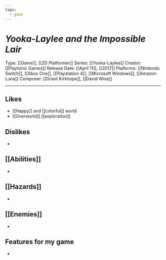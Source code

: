 ```yaml
---
tags:
  - game
---
```

# _Yooka-Laylee and the Impossible Lair_

Type: [[Game]], [[2D Platformer]]
Series: [[Yooka-Laylee]]
Creator: [[Playtonic Games]]
Release Date: [[April 11]], [[2017]]
Platforms: [[Nintendo Switch]], [[Xbox One]], [[Playstation 4]], [[Microsoft Windows]], [[Amazon Luna]]
Composer:  [[Grant Kirkhope]], [[David Wise]]

----





## Likes
* [[Happy]] and [[colorful]] world
* [[Overworld]] [[exploration]] 

## Dislikes
* 

## [[Abilities]]
* 

## [[Hazards]]
* 

## [[Enemies]]
* 

## Features for my game
* 